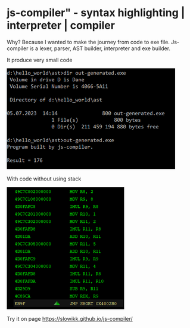 # js-compiler" - syntax highlighting | interpreter | compiler
Why? Because I wanted to make the journey from code to exe file. Js-compiler is a lexer, parser, AST builder, interpreter and exe builder.

It produce very small code

![output](docs/output.png)

With code without using stack

![generated code](docs/generated_code.png)

Try it on page https://slowikk.github.io/js-compiler/
